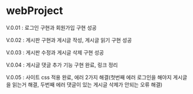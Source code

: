 # webProject
V.0.01 : 로그인 구현과 회원가입 구현 성공

V.0.02 : 게시판 구현과 게시글 작성, 게시글 읽기 구현 성공

V.0.03 : 게시판 수정과 게시글 삭제 구현 성공

V.0.04 : 게시글 댓글 추가 기능 구현 완료, 링크 정리

V.0.05 : 사이트 css 적용 완료, 에러 2가지 해결(첫번째 에러 로그인을 해야지 게시글을 읽는거 해결, 두번째 에러 댓글이 있는 게시글 삭제가 안되는 오류 해결)
